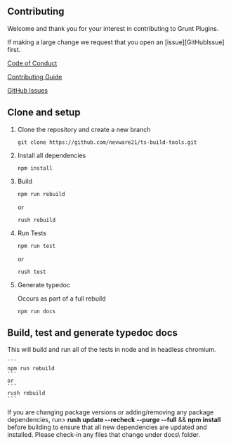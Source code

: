 ## Contributing

Welcome and thank you for your interest in contributing to Grunt Plugins.

If making a large change we request that you open an [issue][GitHubIssue] first.

[Code of Conduct](https://github.com/nevware21/ts-build-tools/blob/main/CODE_OF_CONDUCT.md)

[Contributing Guide](https://github.com/nevware21/ts-build-tools/blob/main/CONTRIBUTING.md)

[GitHub Issues](https://github.com/nevware21/ts-build-tools/issues)

## Clone and setup

1. Clone the repository and create a new branch
	```
	git clone https://github.com/nevware21/ts-build-tools.git
	```

2. Install all dependencies
	```
	npm install
	```

3. Build
	```
	npm run rebuild 
	```
	or
	```
	rush rebuild
	```

4. Run Tests
    ```
	npm run test
    ```
	or
	```
	rush test
	```

5. Generate typedoc
    
	Occurs as part of a full rebuild
	```
	npm run docs
	```

## Build, test and generate typedoc docs

This will build and run all of the tests in node and in headless chromium.

	```
	npm run rebuild
	```
	or
	```
	rush rebuild
	```

If you are changing package versions or adding/removing any package dependencies, run> **rush update --recheck --purge --full** && **npm install** before building to ensure that all new dependencies are updated and installed. Please check-in any files that change under docs\ folder.
